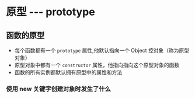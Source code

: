 # 原型 --- prototype

## 函数的原型

- 每个函数都有一个 `prototype` 属性,他默认指向一个 Object 控对象（称为原型对象）
- 原型对象中都有一个 `constructor` 属性，他指向指向这个原型对象的函数
- 函数的所有实例都默认拥有原型中的属性和方法

### 使用 new 关键字创建对象时发生了什么
